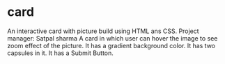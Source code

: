 # card
An interactive card with picture build using HTML ans CSS.
Project manager: Satpal sharma
  A card in which user can hover the image to see zoom effect of the picture.
  It has a gradient background color.
  It has two capsules in it.
  It has a Submit Button.
